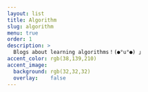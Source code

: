 ```yaml
---
layout: list
title: Algorithm
slug: algorithm
menu: true
order: 1
description: >
  Blogs about learning algorithms！(●°u°●)​ 」
accent_color: rgb(38,139,210)
accent_image:
  background: rgb(32,32,32)
  overlay:    false
---
```

